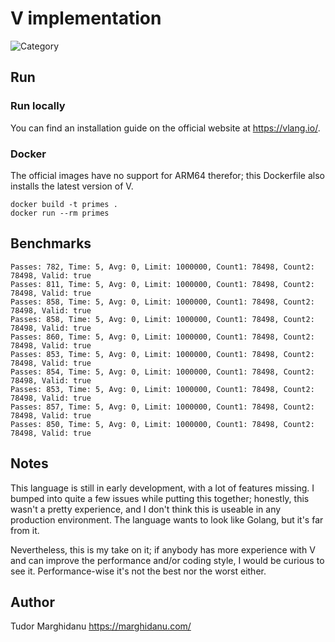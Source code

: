 # V implementation

![Category](https://img.shields.io/badge/Category-faithful-green)

## Run

### Run locally

You can find an installation guide on the official website at https://vlang.io/.

### Docker

The official images have no support for ARM64 therefor; this Dockerfile also installs the latest version of V.

```
docker build -t primes .
docker run --rm primes
```

## Benchmarks

```
Passes: 782, Time: 5, Avg: 0, Limit: 1000000, Count1: 78498, Count2: 78498, Valid: true
Passes: 811, Time: 5, Avg: 0, Limit: 1000000, Count1: 78498, Count2: 78498, Valid: true
Passes: 858, Time: 5, Avg: 0, Limit: 1000000, Count1: 78498, Count2: 78498, Valid: true
Passes: 858, Time: 5, Avg: 0, Limit: 1000000, Count1: 78498, Count2: 78498, Valid: true
Passes: 860, Time: 5, Avg: 0, Limit: 1000000, Count1: 78498, Count2: 78498, Valid: true
Passes: 853, Time: 5, Avg: 0, Limit: 1000000, Count1: 78498, Count2: 78498, Valid: true
Passes: 854, Time: 5, Avg: 0, Limit: 1000000, Count1: 78498, Count2: 78498, Valid: true
Passes: 853, Time: 5, Avg: 0, Limit: 1000000, Count1: 78498, Count2: 78498, Valid: true
Passes: 857, Time: 5, Avg: 0, Limit: 1000000, Count1: 78498, Count2: 78498, Valid: true
Passes: 850, Time: 5, Avg: 0, Limit: 1000000, Count1: 78498, Count2: 78498, Valid: true
```

## Notes

This language is still in early development, with a lot of features missing. I bumped into quite a few issues while putting this together; honestly, this wasn't a pretty experience, and I don't think this is useable in any production environment. The language wants to look like Golang, but it's far from it.

Nevertheless, this is my take on it; if anybody has more experience with V and can improve the performance and/or coding style, I would be curious to see it. Performance-wise it's not the best nor the worst either.

## Author

Tudor Marghidanu
https://marghidanu.com/